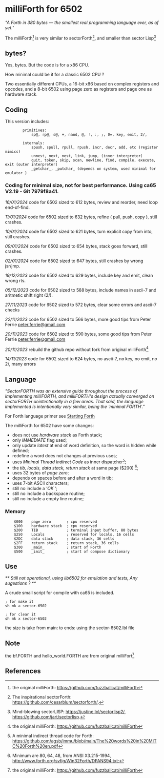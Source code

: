 # milliForth for 6502

_"A Forth in 380 bytes — the smallest real programming language ever, as of yet."_

The milliForth[^1] is very similar to sectorForth[^2], and smaller than sector Lisp[^3]

## bytes?

Yes, bytes. But the code is for a x86 CPU. 

How minimal could be it for a classic 6502 CPU ?

Two essentially different CPUs, a 16-bit x86 based on complex registers and opcodes, and a 8-bit 6502 using page zero as registers and page one as hardware stack.

## Coding

This version includes: 
```
        primitives:
            sp@, rp@, s@, +, nand, @, !, :, ;, 0=, key, emit, 2/,

        internals: 
            spush, spull, rpull, rpush, incr, decr, add, etc (register mimics)
            unnest, next, nest, link, jump, (inner interpreter) 
            quit, token, skip, scan, newline, find, compile, execute, exit (outer interpreter)
            _getchar_, _putchar_ (depends on system, used minimal for emulator )
```



### Coding for minimal size, not for best performance. Using ca65 V2.19 - Git 7979f8a41.

_16/01/2024_ code for 6502 sized to 612 bytes, review and reorder, need loop end-of-find.

_11/01/2024_ code for 6502 sized to 632 bytes, refine ( pull, push, copy ), still crashes.

_10/01/2024_ code for 6502 sized to 621 bytes, turn explicit copy from into, still crashes.

_09/01/2024_ code for 6502 sized to 654 bytes, stack goes forward, still crashes.

_02/01/2024_ code for 6502 sized to 647 bytes, still crashes by wrong jsr/jmp.

_19/12/2023_ code for 6502 sized to 629 bytes, include key and emit, clean wrong rts.

_05/12/2023_ code for 6502 sized to 588 bytes, include names in ascii-7 and aritmetic shift right (2/).

_27/11/2023_ code for 6502 sized to 572 bytes, clear some errors and ascii-7 checks

_22/11/2023_ code for 6502 sized to 566 bytes, more good tips from Peter Ferrie <peter.ferrie@gmail.com>

_20/11/2023_ code for 6502 sized to 590 bytes, some good tips from Peter Ferrie <peter.ferrie@gmail.com>

_20/11/2023_ rebuild the github repo without fork from original milliForth[^1]

_14/11/2023_ code for 6502 sized to 624 bytes, no ascii-7, no key, no emit, no 2/, many errors

## Language

_"SectorFORTH was an extensive guide throughout the process of implementing milliFORTH, and milliFORTH's design actually converged on sectorFORTH unintentionally in a few areas. That said, the language implemented is intentionally very similar, being the 'minimal FORTH'."_

For Forth language primer see [Starting Forth](https://www.forth.com/starting-forth/)

The milliForth for 6502 have some changes:

- does not use _hardware stack_ as Forth stack;
- only _IMMEDIATE_ flag used;
- only update _latest_ at end of word definition, so the word is hidden while defined;
- redefine a word does not changes at previous uses;
- uses _Minimal Thread Indirect Code_ as inner dispatcher[^4];
- the _tib, locals, data stack, return stack_ at same page ($200) [^5];
- uses 32 bytes of _page zero_;
- depends on spaces before and after a word in tib;
- uses 7-bit ASCII characters;
- still no include a _'OK '_;
- still no include a backspace routine; 
- still no include a empty line routine; 

### Memory

```
    $000    page zero       ; cpu reserved
    $100    hardware stack  ; cpu reserved
    $200    TIB             ; terminal input buffer, 80 bytes
    $250    Locals          ; reserved for locals, 16 cells
    $2DC    data stack      ; data stack, 36 cells
    $2FF    return stack    ; return stack, 36 cells
    $300    _main_          ; start of Forth
    $500    _init_          ; start of compose dictionary
```

## Use

_** Still not operational, using lib6502 for emulation and tests, Any sugestions ? **_

A crude small script for compile with ca65 is included.

    ; for make it
    sh mk a sector-6502

    ; for clear it
    sh mk x sector-6502

the size is take from main: to ends: using the sector-6502.lbl file

## Note

the bf.FORTH and hello_world.FORTH are from original milliFort[^1]

## References
[^1]: the original milliForth: https://github.com/fuzzballcat/milliForth 
[^2]: The inspirational sectorForth: https://github.com/cesarblum/sectorforth/.
[^3]: Mind-blowing sectorLISP: https://justine.lol/sectorlisp2/, https://github.com/jart/sectorlisp.
[^4]: A minimal indirect thread code for Forth: https://github.com/agsb/immu/blob/main/The%20words%20in%20MITC%20Forth%20en.pdf
[^5]: Minimum are 80, 64, 48, from ANSI X3.215-1994, http://www.forth.org/svfig/Win32Forth/DPANS94.txt;
